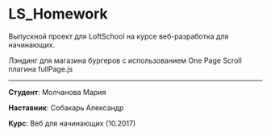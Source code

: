 # LS_Homework

Выпускной проект для LoftSchool на курсе веб-разработка для начинающих.

Лэндинг для магазина бургеров с использованием One Page Scroll плагина fullPage.js

-------

**Студент**: Молчанова Мария

**Наставник**: Собакарь Александр

**Курс**: Веб для начинающих (10.2017)

